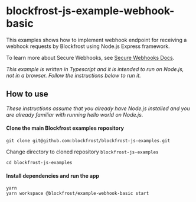 # blockfrost-js-example-webhook-basic

This examples shows how to implement webhook endpoint for receiving a webhook requests by Blockfrost using Node.js Express framework.

To learn more about Secure Webhooks, see [Secure Webhooks Docs](https://blockfrost.dev/docs/start-building/webhooks/).

_This example is written in Typescript and it is intended to run on Node.js, not in a browser. Follow the instructions below to run it._

## How to use

_These instructions assume that you already have Node.js installed and you are already familiar with running hello world on Node.js._

#### Clone the main Blockfrost examples repository

```
git clone git@github.com:blockfrost/blockfrost-js-examples.git
```

Change directory to cloned repository `blockfrost-js-examples`

```
cd blockfrost-js-examples
```

#### Install dependencies and run the app

```
yarn
yarn workspace @blockfrost/example-webhook-basic start
```
